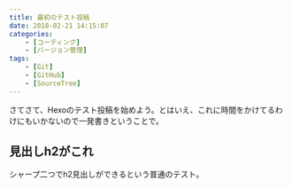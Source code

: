 ```yaml
---
title: 最初のテスト投稿
date: 2018-02-21 14:15:07
categories:
    - [コーディング]
    - [バージョン管理]
tags:
    - [Git]
    - [GitHub]
    - [SourceTree]
---
```


さてさて、Hexoのテスト投稿を始めよう。とはいえ、これに時間をかけてるわけにもいかないので一発書きということで。

## 見出しh2がこれ

シャープ二つでh2見出しができるという普通のテスト。